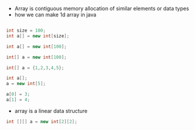 - Array is contiguous memory allocation of similar elements or data types
- how we can make 1d array in java

```java

int size = 100;
int a[] = new int[size];

int a[] = new int[100];

int[] a = new int[100];

int[] a = {1,2,3,4,5};

int a[];
a = new int[5];

a[0] = 3;
a[1] = 4;

```

- array is a linear data structure

```java
int [][] a = new int[2][2];
```

